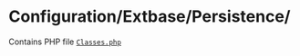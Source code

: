 # Configuration/Extbase/Persistence/

Contains PHP file [`Classes.php`](Configuration/Extbase/Persistence/Classes.php)
